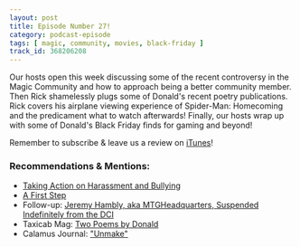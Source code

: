 ```yaml
---
layout: post
title: Episode Number 27!
category: podcast-episode
tags: [ magic, community, movies, black-friday ]
track_id: 368206208
---
```


Our hosts open this week discussing some of the recent controversy in the Magic Community and how to approach being a better community member.  Then Rick shamelessly plugs some of Donald's recent poetry publications.  Rick covers his airplane viewing experience of Spider-Man: Homecoming and the predicament what to watch afterwards!  Finally, our hosts wrap up with some of Donald's Black Friday finds for gaming and beyond!

Remember to subscribe & leave us a review on [iTunes](https://itunes.apple.com/us/podcast/the-rick-don-show/id1229942938)!

### Recommendations & Mentions:
- [Taking Action on Harassment and Bullying](https://magic.wizards.com/en/articles/archive/news/taking-action-harassment-and-bullying-2017-11-28)
- [A First Step](https://magic.wizards.com/en/articles/archive/news/first-step-2017-12-07)
- Follow-up: [Jeremy Hambly, aka MTGHeadquarters, Suspended Indefinitely from the DCI](https://www.hipstersofthecoast.com/2017/12/jeremy-hambly-aka-mtgheadquarters-suspended-dci-mtg/)
- Taxicab Mag: [Two Poems by Donald](http://taxicabmag.com/post/168160153937/two-poems-by-donald-paris)
- Calamus Journal: ["Unmake"](https://calamusjournal.com/donaldparis/)

